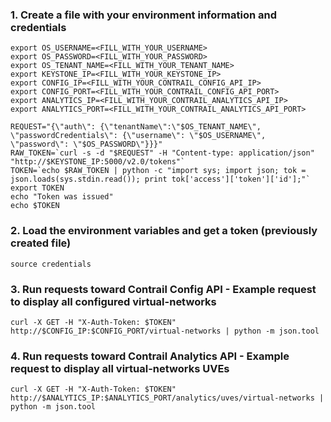 
### 1. Create a file with your environment information and credentials 

```
export OS_USERNAME=<FILL_WITH_YOUR_USERNAME>
export OS_PASSWORD=<FILL_WITH_YOUR_PASSWORD>
export OS_TENANT_NAME=<FILL_WITH_YOUR_TENANT_NAME>
export KEYSTONE_IP=<FILL_WITH_YOUR_KEYSTONE_IP>
export CONFIG_IP=<FILL_WITH_YOUR_CONTRAIL_CONFIG_API_IP>
export CONFIG_PORT=<FILL_WITH_YOUR_CONTRAIL_CONFIG_API_PORT>
export ANALYTICS_IP=<FILL_WITH_YOUR_CONTRAIL_ANALYTICS_API_IP>
export ANALYTICS_PORT=<FILL_WITH_YOUR_CONTRAIL_ANALYTICS_API_PORT>

REQUEST="{\"auth\": {\"tenantName\":\"$OS_TENANT_NAME\", \"passwordCredentials\": {\"username\": \"$OS_USERNAME\", \"password\": \"$OS_PASSWORD\"}}}"
RAW_TOKEN=`curl -s -d "$REQUEST" -H "Content-type: application/json" "http://$KEYSTONE_IP:5000/v2.0/tokens"`
TOKEN=`echo $RAW_TOKEN | python -c "import sys; import json; tok = json.loads(sys.stdin.read()); print tok['access']['token']['id'];"`
export TOKEN
echo "Token was issued"
echo $TOKEN
```

### 2. Load the environment variables and get a token (previously created file)
```
source credentials
```

### 3. Run requests toward Contrail Config API - Example request to display all configured virtual-networks
```
curl -X GET -H "X-Auth-Token: $TOKEN" http://$CONFIG_IP:$CONFIG_PORT/virtual-networks | python -m json.tool
```

### 4. Run requests toward Contrail Analytics API - Example request to display all virtual-networks UVEs
```
curl -X GET -H "X-Auth-Token: $TOKEN" http://$ANALYTICS_IP:$ANALYTICS_PORT/analytics/uves/virtual-networks | python -m json.tool
```
